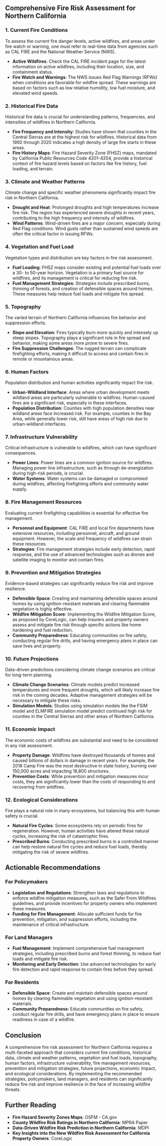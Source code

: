 ## Comprehensive Fire Risk Assessment for Northern California

### 1. Current Fire Conditions

To assess the current fire danger levels, active wildfires, and areas under fire watch or warning, one must refer to real-time data from agencies such as CAL FIRE and the National Weather Service (NWS).

- **Active Wildfires**: Check the CAL FIRE incident page for the latest information on active wildfires, including their location, size, and containment status.
- **Fire Watch and Warnings**: The NWS issues Red Flag Warnings (RFWs) when conditions are favorable for wildfire spread. These warnings are based on factors such as low relative humidity, low fuel moisture, and elevated wind speeds.

### 2. Historical Fire Data

Historical fire data is crucial for understanding patterns, frequencies, and intensities of wildfires in Northern California.

- **Fire Frequency and Intensity**: Studies have shown that counties in the Central Sierras are at the highest risk for wildfires. Historical data from 1992 through 2020 indicates a high density of large fire starts in these areas.
- **Fire History Maps**: Fire Hazard Severity Zone (FHSZ) maps, mandated by California Public Resources Code 4201-4204, provide a historical context of fire hazard levels based on factors like fire history, fuel loading, and terrain.

### 3. Climate and Weather Patterns

Climate change and specific weather phenomena significantly impact fire risk in Northern California.

- **Drought and Heat**: Prolonged droughts and high temperatures increase fire risk. The region has experienced severe droughts in recent years, contributing to the high frequency and intensity of wildfires.
- **Wind Patterns**: Wind-driven fires are a major concern, especially during Red Flag conditions. Wind gusts rather than sustained wind speeds are often the critical factor in issuing RFWs.

### 4. Vegetation and Fuel Load

Vegetation types and distribution are key factors in fire risk assessment.

- **Fuel Loading**: FHSZ maps consider existing and potential fuel loads over a 30- to 50-year horizon. Vegetation is a primary fuel source for wildfires, and its management is critical for reducing fire risk.
- **Fuel Management Strategies**: Strategies include prescribed burns, thinning of forests, and creation of defensible spaces around homes. These measures help reduce fuel loads and mitigate fire spread.

### 5. Topography

The varied terrain of Northern California influences fire behavior and suppression efforts.

- **Slope and Elevation**: Fires typically burn more quickly and intensely up steep slopes. Topography plays a significant role in fire spread and behavior, making some areas more prone to severe fires.
- **Fire Suppression Challenges**: The rugged terrain can complicate firefighting efforts, making it difficult to access and contain fires in remote or mountainous areas.

### 6. Human Factors

Population distribution and human activities significantly impact fire risk.

- **Urban-Wildland Interface**: Areas where urban development meets wildland areas are particularly vulnerable to wildfires. Human-caused fires are a significant risk, especially in these interfaces.
- **Population Distribution**: Counties with high population densities near wildland areas face increased risk. For example, counties in the Bay Area, while generally lower risk, still have areas of high risk due to urban-wildland interfaces.

### 7. Infrastructure Vulnerability

Critical infrastructure is vulnerable to wildfires, which can have significant consequences.

- **Power Lines**: Power lines are a common ignition source for wildfires. Managing power line infrastructure, such as through de-energization during high-risk periods, is crucial.
- **Water Systems**: Water systems can be damaged or compromised during wildfires, affecting firefighting efforts and community water supply.

### 8. Fire Management Resources

Evaluating current firefighting capabilities is essential for effective fire management.

- **Personnel and Equipment**: CAL FIRE and local fire departments have extensive resources, including personnel, aircraft, and ground equipment. However, the scale and frequency of wildfires can strain these resources.
- **Strategies**: Fire management strategies include early detection, rapid response, and the use of advanced technologies such as drones and satellite imaging to monitor and contain fires.

### 9. Prevention and Mitigation Strategies

Evidence-based strategies can significantly reduce fire risk and improve resilience.

- **Defensible Space**: Creating and maintaining defensible spaces around homes by using ignition-resistant materials and clearing flammable vegetation is highly effective.
- **Wildfire Mitigation Score**: Implementing the Wildfire Mitigation Score, as proposed by CoreLogic, can help insurers and property owners assess and mitigate fire risk through specific actions like home hardening and fuel reduction.
- **Community Preparedness**: Educating communities on fire safety, conducting regular fire drills, and having emergency plans in place can save lives and property.

### 10. Future Projections

Data-driven predictions considering climate change scenarios are critical for long-term planning.

- **Climate Change Scenarios**: Climate models predict increased temperatures and more frequent droughts, which will likely increase fire risk in the coming decades. Adaptive management strategies will be necessary to mitigate these risks.
- **Simulation Models**: Studies using simulation models like the FSIM model and ELMFIRE simulation model predict continued high risk for counties in the Central Sierras and other areas of Northern California.

### 11. Economic Impact

The economic costs of wildfires are substantial and need to be considered in any risk assessment.

- **Property Damage**: Wildfires have destroyed thousands of homes and caused billions of dollars in damage in recent years. For example, the 2018 Camp Fire was the most destructive in state history, burning over 150,000 acres and impacting 18,800 structures.
- **Prevention Costs**: While prevention and mitigation measures incur costs, they are significantly lower than the costs of responding to and recovering from wildfires.

### 12. Ecological Considerations

Fire plays a natural role in many ecosystems, but balancing this with human safety is crucial.

- **Natural Fire Cycles**: Some ecosystems rely on periodic fires for regeneration. However, human activities have altered these natural cycles, increasing the risk of catastrophic fires.
- **Prescribed Burns**: Conducting prescribed burns in a controlled manner can help restore natural fire cycles and reduce fuel loads, thereby mitigating the risk of severe wildfires.

## Actionable Recommendations

### For Policymakers
- **Legislation and Regulations**: Strengthen laws and regulations to enforce wildfire mitigation measures, such as the Safer From Wildfires guidelines, and provide incentives for property owners who implement these measures.
- **Funding for Fire Management**: Allocate sufficient funds for fire prevention, mitigation, and suppression efforts, including the maintenance of critical infrastructure.

### For Land Managers
- **Fuel Management**: Implement comprehensive fuel management strategies, including prescribed burns and forest thinning, to reduce fuel loads and mitigate fire risk.
- **Monitoring and Early Detection**: Use advanced technologies for early fire detection and rapid response to contain fires before they spread.

### For Residents
- **Defensible Space**: Create and maintain defensible spaces around homes by clearing flammable vegetation and using ignition-resistant materials.
- **Community Preparedness**: Educate communities on fire safety, conduct regular fire drills, and have emergency plans in place to ensure readiness in case of a wildfire.

## Conclusion

A comprehensive fire risk assessment for Northern California requires a multi-faceted approach that considers current fire conditions, historical data, climate and weather patterns, vegetation and fuel loads, topography, human factors, infrastructure vulnerability, fire management resources, prevention and mitigation strategies, future projections, economic impact, and ecological considerations. By implementing the recommended strategies, policymakers, land managers, and residents can significantly reduce fire risk and improve resilience in the face of increasing wildfire threats.

## Further Reading

- **Fire Hazard Severity Zones Maps**: OSFM - CA.gov
- **County Wildfire Risk Ratings in Northern California**: MPRA Paper
- **Data-Driven Wildfire Risk Prediction in Northern California**: MDPI
- **Key Insights into the New Wildfire Risk Assessment for California Property Owners**: CoreLogic